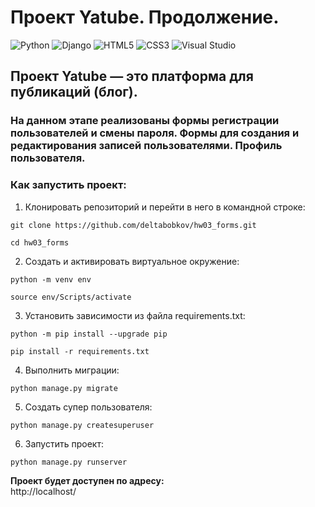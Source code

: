 # Проект Yatube. Продолжение.

![Python](https://img.shields.io/badge/Python-313131?style=flat&logo=Python&logoColor=white&labelColor=306998)
![Django](https://img.shields.io/badge/Django-313131?style=flat&logo=django&labelColor=092e20)
![HTML5](https://img.shields.io/badge/HTML5-313131?style=flat&logo=html5&logoColor=ffffff&labelColor=E34C26)
![СSS3](https://img.shields.io/badge/CSS3-313131?style=flat&logo=CSS3&logoColor=ffffff&labelColor=3C99DC)
![Visual Studio](https://img.shields.io/badge/VS%20Code-313131?style=flat&logo=visualstudiocode&logoColor=ffffff&labelColor=0098FF)

## Проект Yatube — это платформа для публикаций (блог). 
### На данном этапе реализованы формы регистрации пользователей и смены пароля. Формы для создания и редактирования записей пользователями. Профиль пользователя.

### Как запустить проект:

1. Клонировать репозиторий и перейти в него в командной строке:

```
git clone https://github.com/deltabobkov/hw03_forms.git

cd hw03_forms
```

2. Cоздать и активировать виртуальное окружение:

```
python -m venv env

source env/Scripts/activate
```

3. Установить зависимости из файла requirements.txt:

```
python -m pip install --upgrade pip

pip install -r requirements.txt
```

4. Выполнить миграции:

```
python manage.py migrate
```

5. Создать супер пользователя:

```
python manage.py createsuperuser
```

6. Запустить проект:

```
python manage.py runserver
```

**Проект будет доступен по адресу:**  
http://localhost/
